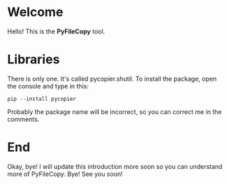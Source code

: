# Welcome
Hello! This is the **PyFileCopy** tool.
# Libraries
There is only one. It's called pycopier.shutil. To install the package, open the console and type in this:
```console
pip --install pycopier
```
Probably the package name will be incorrect, so you can correct me in the comments.
# End
Okay, bye! I will update this introduction more soon so you can understand more of PyFileCopy.
Bye! See you soon!
